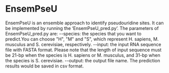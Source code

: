 # EnsemPseU
EnsemPseU is an ensemble approach to identify pseudouridine sites. It can be implemented by running the ‘EnsemPseU_pred.py’. 
The parameters of EnsemPseU_pred.py are:
--species: the species that you want to predict.You can choose "H", "M" and "S", which represent H. sapiens, M. musculus and                          S. cerevisiae, respectively.
--input: the input RNA sequence file with FASTA format. Please note that the length of input sequence must be 21-bp when the 
         species is H. sapiens or M. musculus, and 31-bp when the species is S. cerevisiae.
--output: the output file name. The prediction results would be saved in csv format.
